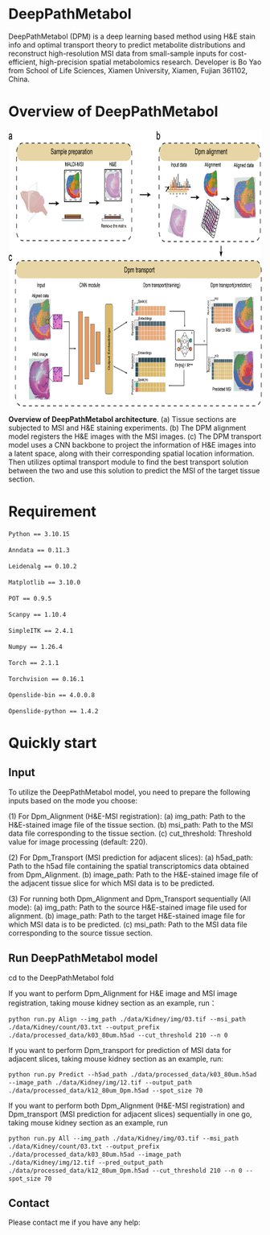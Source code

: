 # DeepPathMetabol
DeepPathMetabol (DPM) is a deep learning based method using H&E stain info and optimal transport theory to predict metabolite distributions and reconstruct high-resolution MSI data from small-sample inputs for cost-efficient, high-precision spatial metabolomics research.
Developer is Bo Yao from School of Life Sciences, Xiamen University, Xiamen, Fujian 361102, China.

# Overview of DeepPathMetabol

<div align=center>
<img src="https://github.com/Simon-BoY/DeepPathMetabol/blob/master/img/DPM.png" width="800" height="550" /><br/>
</div>

__Overview of DeepPathMetabol architecture__. (a) Tissue sections are subjected to MSI and H&E staining experiments. (b) The DPM alignment model registers the H&E images with the MSI images. (c) The DPM transport model uses a CNN backbone to project the information of H&E images into a latent space, along with their corresponding spatial location information. Then utilizes optimal transport module to find the best transport solution between the two and use this solution to predict the MSI of the target tissue section.

# Requirement

    Python == 3.10.15

    Anndata == 0.11.3
        
    Leidenalg == 0.10.2
    
    Matplotlib == 3.10.0
    
    POT == 0.9.5
    
    Scanpy == 1.10.4
    
    SimpleITK == 2.4.1

    Numpy == 1.26.4
    
    Torch == 2.1.1
    
    Torchvision == 0.16.1  

    Openslide-bin == 4.0.0.8

    Openslide-python == 1.4.2

# Quickly start

## Input
To utilize the DeepPathMetabol model, you need to prepare the following inputs based on the mode you choose:

(1) For Dpm_Alignment (H&E-MSI registration): (a) img_path: Path to the H&E-stained image file of the tissue section. (b) msi_path: Path to the MSI data file corresponding to the tissue section. (c) cut_threshold: Threshold value for image processing (default: 220).

(2) For Dpm_Transport (MSI prediction for adjacent slices): (a) h5ad_path: Path to the h5ad file containing the spatial transcriptomics data obtained from Dpm_Alignment. (b) image_path: Path to the H&E-stained image file of the adjacent tissue slice for which MSI data is to be predicted.

(3) For running both Dpm_Alignment and Dpm_Transport sequentially (All mode): (a) img_path: Path to the source H&E-stained image file used for alignment. (b) image_path: Path to the target H&E-stained image file for which MSI data is to be predicted. (c) msi_path: Path to the MSI data file corresponding to the source tissue section.

## Run DeepPathMetabol model
cd to the DeepPathMetabol fold

If you want to perform Dpm_Alignment for H&E image and MSI image registration, taking mouse kidney section as an example, run：

    python run.py Align --img_path ./data/Kidney/img/03.tif --msi_path ./data/Kidney/count/03.txt --output_prefix ./data/processed_data/k03_80um.h5ad --cut_threshold 210 --n 0
  
If you want to perform Dpm_transport for prediction of MSI data for adjacent slices, taking mouse kidney section as an example, run:

    python run.py Predict --h5ad_path ./data/processed_data/k03_80um.h5ad --image_path ./data/Kidney/img/12.tif --output_path ./data/processed_data/k12_80um_Dpm.h5ad --spot_size 70
  
If you want to perform both Dpm_Alignment (H&E-MSI registration) and Dpm_transport (MSI prediction for adjacent slices) sequentially in one go, taking mouse kidney section as an example, run

    python run.py All --img_path ./data/Kidney/img/03.tif --msi_path ./data/Kidney/count/03.txt --output_prefix ./data/processed_data/k03_80um.h5ad --image_path ./data/Kidney/img/12.tif --pred_output_path ./data/processed_data/k12_80um_Dpm.h5ad --cut_threshold 210 --n 0 --spot_size 70

## Contact
Please contact me if you have any help: 
